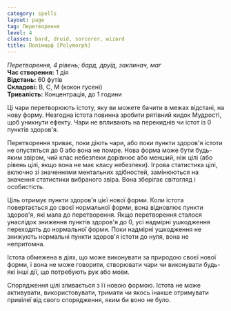 ```yaml
---
category: spells
layout: page
tag: Перетворення
level: 4
classes: bard, druid, sorcerer, wizard
title: Поліморф [Polymorph]
---
```


_Перетворення, 4 рівень; бард, друїд, заклинач, маг_    
**Час створення:** 1 дія    
**Відстань:** 60 футів    
**Складові:** В, С, М (кокон гусені)    
**Тривалість:** Концентрація, до 1 години    

Ці чари перетворюють істоту, яку ви можете бачити в межах відстані, на нову форму. Незгодна істота повинна зробити рятівний кидок Мудрості, щоб уникнути ефекту. Чари не впливають на перекиднів чи істот із 0 пунктів здоров'я.    

Перетворення триває, поки діють чари, або поки пункти здоров'я істоти не опустяться до 0 або вона не помре. Нова форма може бути будь-яким звіром, чий клас небезпеки дорівнює або менший, ніж цілі (або рівень цілі, якщо вона не має класу небезпеки). Ігрова статистика цілі, включно зі значеннями ментальних здібностей, замінюються на значення статистики вибраного звіра. Вона зберігає світогляд і особистість.    

Ціль отримує пункти здоров'я цієї нової форми. Коли істота повертається до своєї нормальної форми, вона відновлює пункти здоров'я, які мала до перетворення. Якщо перетворення сталося унаслідок зниження пунктів здоров'я до 0, усі надмірні ушкодження переходять до нормальної форми. Поки надмірні ушкодження не знижують нормальні пункти здоров'я істоти до нуля, вона не непритомна.    

Істота обмежена в діях, що може виконувати за природою своєї нової форми, і вона не може говорити, створювати чари чи виконувати будь-які інші дії, що потребують рук або мови.    

Спорядження цілі зливається з її новою формою. Істота не може активувати, використовувати, тримати чи якось інакше отримувати привілеї від свого спорядження, яким би воно не було. 
